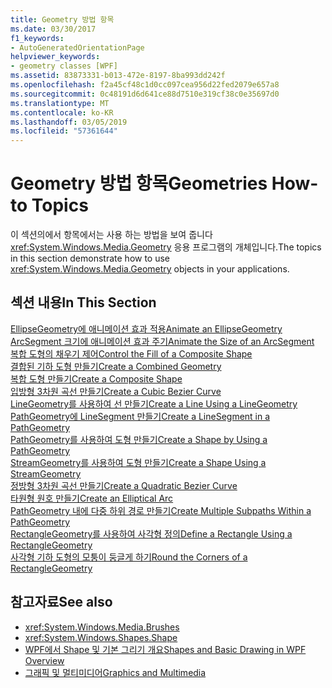```yaml
---
title: Geometry 방법 항목
ms.date: 03/30/2017
f1_keywords:
- AutoGeneratedOrientationPage
helpviewer_keywords:
- geometry classes [WPF]
ms.assetid: 83873331-b013-472e-8197-8ba993dd242f
ms.openlocfilehash: f2a45cf48c1d0cc097cea956d22fed2079e657a8
ms.sourcegitcommit: 0c48191d6d641ce88d7510e319cf38c0e35697d0
ms.translationtype: MT
ms.contentlocale: ko-KR
ms.lasthandoff: 03/05/2019
ms.locfileid: "57361644"
---
```

# <a name="geometries-how-to-topics"></a><span data-ttu-id="ac13b-102">Geometry 방법 항목</span><span class="sxs-lookup"><span data-stu-id="ac13b-102">Geometries How-to Topics</span></span>
<span data-ttu-id="ac13b-103">이 섹션의에서 항목에서는 사용 하는 방법을 보여 줍니다 <xref:System.Windows.Media.Geometry> 응용 프로그램의 개체입니다.</span><span class="sxs-lookup"><span data-stu-id="ac13b-103">The topics in this section demonstrate how to use <xref:System.Windows.Media.Geometry> objects in your applications.</span></span>  
  
## <a name="in-this-section"></a><span data-ttu-id="ac13b-104">섹션 내용</span><span class="sxs-lookup"><span data-stu-id="ac13b-104">In This Section</span></span>  
 [<span data-ttu-id="ac13b-105">EllipseGeometry에 애니메이션 효과 적용</span><span class="sxs-lookup"><span data-stu-id="ac13b-105">Animate an EllipseGeometry</span></span>](how-to-animate-an-ellipsegeometry.md)  
 [<span data-ttu-id="ac13b-106">ArcSegment 크기에 애니메이션 효과 주기</span><span class="sxs-lookup"><span data-stu-id="ac13b-106">Animate the Size of an ArcSegment</span></span>](how-to-animate-the-size-of-an-arcsegment.md)  
 [<span data-ttu-id="ac13b-107">복합 도형의 채우기 제어</span><span class="sxs-lookup"><span data-stu-id="ac13b-107">Control the Fill of a Composite Shape</span></span>](how-to-control-the-fill-of-a-composite-shape.md)  
 [<span data-ttu-id="ac13b-108">결합된 기하 도형 만들기</span><span class="sxs-lookup"><span data-stu-id="ac13b-108">Create a Combined Geometry</span></span>](how-to-create-a-combined-geometry.md)  
 [<span data-ttu-id="ac13b-109">복합 도형 만들기</span><span class="sxs-lookup"><span data-stu-id="ac13b-109">Create a Composite Shape</span></span>](how-to-create-a-composite-shape.md)  
 [<span data-ttu-id="ac13b-110">입방형 3차원 곡선 만들기</span><span class="sxs-lookup"><span data-stu-id="ac13b-110">Create a Cubic Bezier Curve</span></span>](how-to-create-a-cubic-bezier-curve.md)  
 [<span data-ttu-id="ac13b-111">LineGeometry를 사용하여 선 만들기</span><span class="sxs-lookup"><span data-stu-id="ac13b-111">Create a Line Using a LineGeometry</span></span>](how-to-create-a-line-using-a-linegeometry.md)  
 [<span data-ttu-id="ac13b-112">PathGeometry에 LineSegment 만들기</span><span class="sxs-lookup"><span data-stu-id="ac13b-112">Create a LineSegment in a PathGeometry</span></span>](how-to-create-a-linesegment-in-a-pathgeometry.md)  
 [<span data-ttu-id="ac13b-113">PathGeometry를 사용하여 도형 만들기</span><span class="sxs-lookup"><span data-stu-id="ac13b-113">Create a Shape by Using a PathGeometry</span></span>](how-to-create-a-shape-by-using-a-pathgeometry.md)  
 [<span data-ttu-id="ac13b-114">StreamGeometry를 사용하여 도형 만들기</span><span class="sxs-lookup"><span data-stu-id="ac13b-114">Create a Shape Using a StreamGeometry</span></span>](how-to-create-a-shape-using-a-streamgeometry.md)  
 [<span data-ttu-id="ac13b-115">정방형 3차원 곡선 만들기</span><span class="sxs-lookup"><span data-stu-id="ac13b-115">Create a Quadratic Bezier Curve</span></span>](how-to-create-a-quadratic-bezier-curve.md)  
 [<span data-ttu-id="ac13b-116">타원형 원호 만들기</span><span class="sxs-lookup"><span data-stu-id="ac13b-116">Create an Elliptical Arc</span></span>](how-to-create-an-elliptical-arc.md)  
 [<span data-ttu-id="ac13b-117">PathGeometry 내에 다중 하위 경로 만들기</span><span class="sxs-lookup"><span data-stu-id="ac13b-117">Create Multiple Subpaths Within a PathGeometry</span></span>](how-to-create-multiple-subpaths-within-a-pathgeometry.md)  
 [<span data-ttu-id="ac13b-118">RectangleGeometry를 사용하여 사각형 정의</span><span class="sxs-lookup"><span data-stu-id="ac13b-118">Define a Rectangle Using a RectangleGeometry</span></span>](how-to-define-a-rectangle-using-a-rectanglegeometry.md)  
 [<span data-ttu-id="ac13b-119">사각형 기하 도형의 모퉁이 둥글게 하기</span><span class="sxs-lookup"><span data-stu-id="ac13b-119">Round the Corners of a RectangleGeometry</span></span>](how-to-round-the-corners-of-a-rectanglegeometry.md)  
  
## <a name="see-also"></a><span data-ttu-id="ac13b-120">참고자료</span><span class="sxs-lookup"><span data-stu-id="ac13b-120">See also</span></span>
- <xref:System.Windows.Media.Brushes>
- <xref:System.Windows.Shapes.Shape>
- [<span data-ttu-id="ac13b-121">WPF에서 Shape 및 기본 그리기 개요</span><span class="sxs-lookup"><span data-stu-id="ac13b-121">Shapes and Basic Drawing in WPF Overview</span></span>](shapes-and-basic-drawing-in-wpf-overview.md)
- [<span data-ttu-id="ac13b-122">그래픽 및 멀티미디어</span><span class="sxs-lookup"><span data-stu-id="ac13b-122">Graphics and Multimedia</span></span>](index.md)
